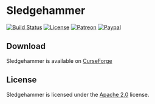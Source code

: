 # Sledgehammer

[![Build Status](https://travis-ci.org/LXGaming/Sledgehammer.svg?branch=master)](https://travis-ci.org/LXGaming/Sledgehammer)
[![License](https://lxgaming.github.io/badges/License-Apache%202.0-blue.svg)](https://www.apache.org/licenses/LICENSE-2.0)
[![Patreon](https://lxgaming.github.io/badges/Patreon-donate-yellow.svg)](https://www.patreon.com/lxgaming)
[![Paypal](https://lxgaming.github.io/badges/Paypal-donate-yellow.svg)](https://www.paypal.com/cgi-bin/webscr?cmd=_s-xclick&hosted_button_id=CZUUA6LE7YS44&item_name=Sledgehammer+(from+GitHub.com))

## Download
Sledgehammer is available on [CurseForge](https://minecraft.curseforge.com/projects/sledgehammer)

## License
Sledgehammer is licensed under the [Apache 2.0](https://www.apache.org/licenses/LICENSE-2.0) license.